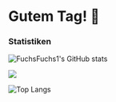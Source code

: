 # Gutem Tag! 👋
### Statistiken
![FuchsFuchs1's GitHub stats](https://github-readme-stats.vercel.app/api?username=fjox&show_icons=true&theme=dark)

<p><img src="https://github-readme-stats.vercel.app/api/top-langs?locale=en&layout=compact&langs_count=100&theme=algolia&username=Foxtanium" /></p>

![Top Langs](https://github-readme-stats.vercel.app/api/top-langs/?username=Foxtanium)
<!--
**FuchsFuchs1/FuchsFuchs1** is a ✨ _special_ ✨ repository because its `README.md` (this file) appears on your GitHub profile.

Here are some ideas to get you started:

- 🔭 I’m currently working on ...
- 🌱 I’m currently learning ...
- 👯 I’m looking to collaborate on ...
- 🤔 I’m looking for help with ...
- 💬 Ask me about ...
- 📫 How to reach me: ...
- 😄 Pronouns: ...
- ⚡ Fun fact: ...
-->
